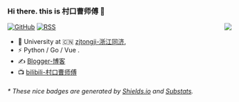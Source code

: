 ### Hi there. this is 村口曹师傅 👋

<img align="right" src="https://github-readme-stats.vercel.app/api?username=ctccaozhe&show_icons=true&icon_color=CE1D2D&text_color=718096&bg_color=ffffff&hide_title=true" />

[![GitHub](https://img.shields.io/badge/dynamic/json?logo=github&label=GitHub&labelColor=495867&color=495867&query=%24.data.totalSubs&url=https%3A%2F%2Fapi.spencerwoo.com%2Fsubstats%2F%3Fsource%3Dgithub%26queryKey%3Dhayschan&style=flat-square)](https://github.com/ctccaozhe)
[![RSS](https://img.shields.io/badge/dynamic/json?logo=rss&logoColor=white&label=RSS&labelColor=95B8D1&color=95B8D1&query=%24.data.totalSubs&url=https%3A%2F%2Fapi.spencerwoo.com%2Fsubstats%2F%3Fsource%3Dfeedly%257Cinoreader%257CfeedsPub%26queryKey%3Dhttps://haysc.tech/feed.xml&style=flat-square)](https://cz.caozhexxgweb.cn)

- 🏫 University at 🇨🇳 [zjtongji-浙江同济](http://www.zjtongji.edu.cn/),
- ⚡ Python / Go / Vue .
- ✍️ [Blogger-博客](https://cz.caozhexxgweb.cn)
- 📺 [bilibili-村口曹师傅](https://space.bilibili.com/7118252)


<h6>* These nice badges are generated by <a href="https://shields.io/">Shields.io</a> and <a href="https://github.com/spencerwooo/Substats">Substats</a>.</h6>
